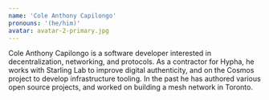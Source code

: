 ```yaml
---
name: 'Cole Anthony Capilongo'
pronouns: '(he/him)'
avatar: avatar-2-primary.jpg
---
```

Cole Anthony Capilongo is a software developer interested in decentralization, networking, and protocols. As a contractor for Hypha, he works with Starling Lab to improve digital authenticity, and on the Cosmos project to develop infrastructure tooling. In the past he has authored various open source projects, and worked on building a mesh network in Toronto. 
        